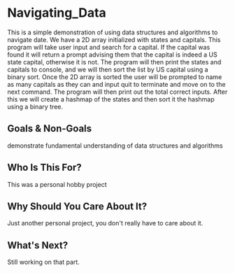 # Navigating_Data 

This is a simple demonstration of using data structures and algorithms to navigate date. We have a 2D array initialized with states and capitals. This program will take user input and search for a capital. If the capital was found it will return a prompt advising them that the capital is indeed a US state capital, otherwise it is not. The program will then print the states and capitals to console, and we will then sort the list by US capital using a binary sort. Once the 2D array is sorted the user will be prompted to name as many capitals as they can and input quit to terminate and move on to the next command. The program will then print out the total correct inputs. After this we will create a hashmap of the states and then sort it the hashmap using a binary tree.

## Goals & Non-Goals
demonstrate fundamental understanding of data structures and algorithms

## Who Is This For? 
This was a personal hobby project

## Why Should You Care About It? 
Just another personal project, you don't really have to care about it.


## What's Next? 
Still working on that part.
